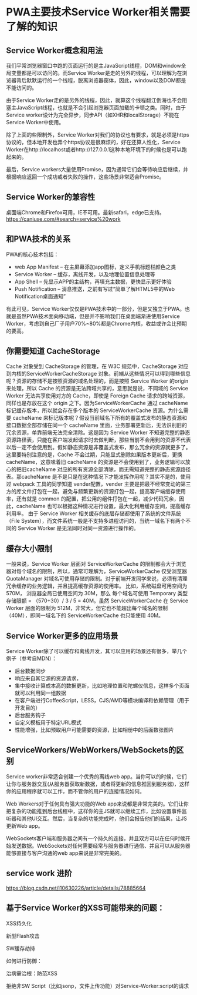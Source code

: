 # PWA主要技术Service Worker相关需要了解的知识 #

## Service Worker概念和用法 ##
我们平常浏览器窗口中跑的页面运行的是主JavaScript线程，DOM和window全局变量都是可以访问的。而Service Worker是走的另外的线程，可以理解为在浏览器背后默默运行的一个线程，脱离浏览器窗体，因此，window以及DOM都是不能访问的。

由于Service Worker走的是另外的线程，因此，就算这个线程翻江倒海也不会阻塞主JavaScript线程，也就是不会引起浏览器页面加载的卡顿之类。同时，由于Service worker设计为完全异步，同步API（如XHR和localStorage）不能在Service Worker中使用。

除了上面的些限制外，Service Worker对我们的协议也有要求，就是必须是https协议的，但本地开发也弄个https协议是很麻烦的，好在还算人性化，Service Worker在http://localhost或者http://127.0.0.1这种本地环境下的时候也是可以跑起来的。

最后，Service workers大量使用Promise，因为通常它们会等待响应后继续，并根据响应返回一个成功或者失败的操作，这些场景非常适合Promise。

## Service Worker的兼容性 ##
桌面端Chrome和Firefox可用，IE不可用。最新safari，edge已支持。https://caniuse.com/#search=service%20work

## 和PWA技术的关系 ##
PWA的核心技术包括：
- web App Manifest – 在主屏幕添加app图标，定义手机标题栏颜色之类
- Service Worker – 缓存，离线开发，以及地理位置信息处理等
- App Shell – 先显示APP的主结构，再填充主数据，更快显示更好体验
- Push Notification – 消息推送，之前有写过“简单了解HTML5中的Web Notification桌面通知”

有此可见，Service Worker仅仅是PWA技术中的一部分，但是又独立于PWA。也就是虽然PWA技术面向移动端，但是并不影响我们在桌面端渐进使用Service Worker，考虑到自己厂子用户70%~80%都是Chrome内核，收益或许会比预期的要高。

## 你需要知道 CacheStorage ##
Cache 对象受到 CacheStorage 的管理，在 W3C 规范中，CacheStorage 对应到内核的ServiceWorkerCacheStorage 对象。前端从这些情况可以得到哪些信息呢？资源的存储不是按照资源的域名处理的，而是按照 Service Worker 的origin 来处理，所以 Cache 的资源是无法跨域共享的，意思就是说，不同域的 Service Worker 无法共享使用对方的 Cache，即使是 Foreign Cache 请求的跨域资源，同样也是存放在这个 origin 之下。因为ServiceWorkerCache 通过 cacheName 标记缓存版本，所以就会存在多个版本的 ServiceWorkerCache 资源。为什么需要 cacheName 来标记版本呢？假设当前域名下所有的覆盖式发布的静态资源和接口数据全部存储在同一个 cacheName 里面，业务部署更新后，无法识别旧的冗余资源，单靠前端无法完全清除。这是因为 Service Worker 不知道完整的静态资源路径表，只能在客户端发起请求时去做判断，那些当前不会用到的资源不代表以后一定不会使用到。假如静态资源是非覆盖式发布，那么冗余的资源就更多了。这里要特别注意的是，Cache 不会过期，只能显式删除如果版本更新后，更换 cacheName，这意味着旧 cacheName 的资源是不会使用到了，业务逻辑可以放心的把旧cacheName 对应的所有资源全部清除，而无需知道完整的静态资源路径表。那cacheName 是不是只是在这种情况下才能发挥作用呢？其实不是的，使用过 webpack 工具的同学知道 vender配置，vender 主要是把最不经常变动的第三方的库文件打包在一起，避免与频繁更新的资源打包一起，提高客户端缓存使用率，还有就是 common 的配置，把公用的组件打包在一起，减少代码冗余，因此，cacheName 也可以根据这种情况进行设置，最大化利用缓存空间，提高缓存利用率。
由于 Service Worker 相关缓存的底层存储都使用了系统的文件系统（File System），而文件系统一般是不支持多进程访问的，当统一域名下有两个不同的 Service Worker 是无法同时对同一资源进行操作的。

## 缓存大小限制 ##
一般来说，Service Worker 层面对 ServiceWorkerCache 的限制都会大于浏览器对每个域名的限制，所以，通常可理解为，ServiceWorkerCache 仅受浏览器 QuotaManager 对域名可使用存储的限制。对于前端开发同学来说，必须有清理冗余缓存的业务逻辑，并且提高缓存资源的使用率。
比如，系统磁盘可用空间为 570M， 浏览器全局已使用空间为 30M，那么 每个域名可使用 Temporary 类型存储限额 = （570+30）/ 3 / 5 = 40M。虽然 ServiceWorkerCache 在 Service Worker 层面的限制为 512M，非常大，但它也不能超出每个域名的限制（40M），即同一域名下的 ServiceWorkerCache 也只能使用 40M。

## Service Worker更多的应用场景 ##
Service Worker除了可以缓存和离线开发，其可以应用的场景还有很多，举几个例子（参考自MDN）：
 - 后台数据同步
 - 响应来自其它源的资源请求，
 - 集中接收计算成本高的数据更新，比如地理位置和陀螺仪信息，这样多个页面就可以利用同一组数据
 - 在客户端进行CoffeeScript，LESS，CJS/AMD等模块编译和依赖管理（用于开发目的）
 - 后台服务钩子
 - 自定义模板用于特定URL模式
 - 性能增强，比如预取用户可能需要的资源，比如相册中的后面数张图片


## ServiceWorkers/WebWorkers/WebSockets的区别 ##
Service worker非常适合创建一个优秀的离线web app。当你可以的时候，它们让你与服务器交互(从服务器获取新数据，或者将更新的信息推回到服务器)，这样你的应用程序就可以工作，而不管你的用户的连接情况如何。

Web Workers对于任何具有强大功能的Web app来说都是非常完美的。它们让你把复杂的功能推到后台线程中，这样你的主JS就可以继续工作，比如设置事件监听器和其他UI交互。然后，当复杂的功能完成时，他们会报告他们的结果，让JS更新Web app。

WebSockets客户端和服务器之间有一个持久的连接，并且双方可以在任何时候开始发送数据。WebSockets对任何需要经常与服务器进行通信、并且可以从服务器能够直接与客户沟通的web app来说是非常完美的。


## service work 进阶 ##
https://blog.csdn.net/i10630226/article/details/78885664

## 基于Service Worker的XSS可能带来的问题： ##

XSS持久化

新型Flash攻击

SW缓存劫持

如何进行防御：

治病需治根：防范XSS

拒绝非SW Script（比如jsonp，文件上传功能）对Service-Worker:script的请求